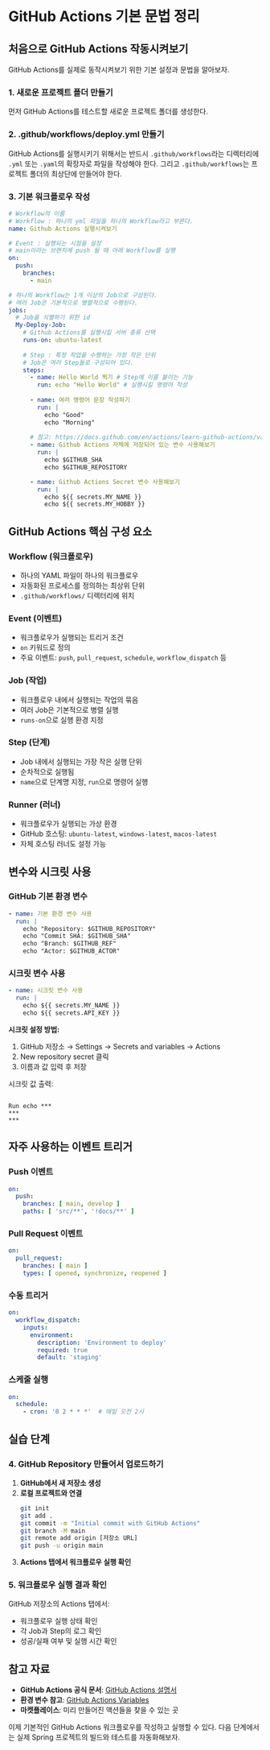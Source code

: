 # GitHub Actions 기본 문법 정리

## 처음으로 GitHub Actions 작동시켜보기

GitHub Actions를 실제로 동작시켜보기 위한 기본 설정과 문법을 알아보자.

### 1. 새로운 프로젝트 폴더 만들기

먼저 GitHub Actions를 테스트할 새로운 프로젝트 폴더를 생성한다.

### 2. .github/workflows/deploy.yml 만들기

GitHub Actions를 실행시키기 위해서는 반드시 `.github/workflows`라는 디렉터리에 `.yml` 또는 `.yaml`의 확장자로 파일을 작성해야 한다. 그리고 `.github/workflows`는 프로젝트 폴더의 최상단에 만들어야 한다.

### 3. 기본 워크플로우 작성

```yaml
# Workflow의 이름
# Workflow : 하나의 yml 파일을 하나의 Workflow라고 부른다. 
name: Github Actions 실행시켜보기

# Event : 실행되는 시점을 설정
# main이라는 브랜치에 push 될 때 아래 Workflow를 실행
on:
  push:
    branches:
      - main

# 하나의 Workflow는 1개 이상의 Job으로 구성된다. 
# 여러 Job은 기본적으로 병렬적으로 수행된다.
jobs: 
  # Job을 식별하기 위한 id
  My-Deploy-Job: 
    # Github Actions를 실행시킬 서버 종류 선택
    runs-on: ubuntu-latest
    
    # Step : 특정 작업을 수행하는 가장 작은 단위
    # Job은 여러 Step들로 구성되어 있다.
    steps: 
      - name: Hello World 찍기 # Step에 이름 붙이는 기능
        run: echo "Hello World" # 실행시킬 명령어 작성
        
      - name: 여러 명령어 문장 작성하기
        run: |
          echo "Good"
          echo "Morning"
          
      # 참고: https://docs.github.com/en/actions/learn-github-actions/variables
      - name: Github Actions 자체에 저장되어 있는 변수 사용해보기
        run: |
          echo $GITHUB_SHA
          echo $GITHUB_REPOSITORY

      - name: Github Actions Secret 변수 사용해보기
        run: |
          echo ${{ secrets.MY_NAME }}
          echo ${{ secrets.MY_HOBBY }}
```

## GitHub Actions 핵심 구성 요소

### Workflow (워크플로우)
- 하나의 YAML 파일이 하나의 워크플로우
- 자동화된 프로세스를 정의하는 최상위 단위
- `.github/workflows/` 디렉터리에 위치

### Event (이벤트)
- 워크플로우가 실행되는 트리거 조건
- `on` 키워드로 정의
- 주요 이벤트: `push`, `pull_request`, `schedule`, `workflow_dispatch` 등

### Job (작업)
- 워크플로우 내에서 실행되는 작업의 묶음
- 여러 Job은 기본적으로 병렬 실행
- `runs-on`으로 실행 환경 지정

### Step (단계)
- Job 내에서 실행되는 가장 작은 실행 단위
- 순차적으로 실행됨
- `name`으로 단계명 지정, `run`으로 명령어 실행

### Runner (러너)
- 워크플로우가 실행되는 가상 환경
- GitHub 호스팅: `ubuntu-latest`, `windows-latest`, `macos-latest`
- 자체 호스팅 러너도 설정 가능

## 변수와 시크릿 사용

### GitHub 기본 환경 변수
```yaml
- name: 기본 환경 변수 사용
  run: |
    echo "Repository: $GITHUB_REPOSITORY"
    echo "Commit SHA: $GITHUB_SHA"
    echo "Branch: $GITHUB_REF"
    echo "Actor: $GITHUB_ACTOR"
```

### 시크릿 변수 사용
```yaml
- name: 시크릿 변수 사용
  run: |
    echo ${{ secrets.MY_NAME }}
    echo ${{ secrets.API_KEY }}
```

**시크릿 설정 방법:**
1. GitHub 저장소 → Settings → Secrets and variables → Actions
2. New repository secret 클릭
3. 이름과 값 입력 후 저장

시크릿 값 출력:
```text

Run echo ***
***
***

```

## 자주 사용하는 이벤트 트리거

### Push 이벤트
```yaml
on:
  push:
    branches: [ main, develop ]
    paths: [ 'src/**', '!docs/**' ]
```

### Pull Request 이벤트
```yaml
on:
  pull_request:
    branches: [ main ]
    types: [ opened, synchronize, reopened ]
```

### 수동 트리거
```yaml
on:
  workflow_dispatch:
    inputs:
      environment:
        description: 'Environment to deploy'
        required: true
        default: 'staging'
```

### 스케줄 실행
```yaml
on:
  schedule:
    - cron: '0 2 * * *'  # 매일 오전 2시
```

## 실습 단계

### 4. GitHub Repository 만들어서 업로드하기

1. **GitHub에서 새 저장소 생성**
2. **로컬 프로젝트와 연결**
   ```bash
   git init
   git add .
   git commit -m "Initial commit with GitHub Actions"
   git branch -M main
   git remote add origin [저장소 URL]
   git push -u origin main
   ```
3. **Actions 탭에서 워크플로우 실행 확인**

### 5. 워크플로우 실행 결과 확인

GitHub 저장소의 Actions 탭에서:
- 워크플로우 실행 상태 확인
- 각 Job과 Step의 로그 확인
- 성공/실패 여부 및 실행 시간 확인

## 참고 자료

- **GitHub Actions 공식 문서**: [GitHub Actions 설명서](https://docs.github.com/ko/actions)
- **환경 변수 참고**: [GitHub Actions Variables](https://docs.github.com/en/actions/learn-github-actions/variables)
- **마켓플레이스**: 미리 만들어진 액션들을 찾을 수 있는 곳

이제 기본적인 GitHub Actions 워크플로우를 작성하고 실행할 수 있다. 다음 단계에서는 실제 Spring 프로젝트의 빌드와 테스트를 자동화해보자.
